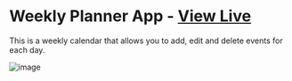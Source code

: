 # Weekly Planner App - [View Live](https://weekly-agenda.vercel.app/)

This is a weekly calendar that allows you to add, edit and delete events for each day.

![image](https://user-images.githubusercontent.com/61558359/118179945-da10e380-b42d-11eb-9051-06c91d2bd2b6.png)
